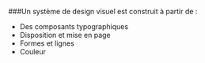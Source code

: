 ###Un système de design visuel est construit à partir de :
- Des composants typographiques
- Disposition et mise en page
- Formes et lignes
- Couleur
